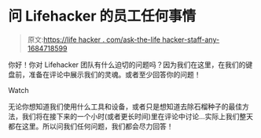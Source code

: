 # 问 Lifehacker 的员工任何事情

> 原文:[https://life hacker . com/ask-the-life hacker-staff-any-1684718599](https://lifehacker.com/ask-the-lifehacker-staff-anything-1684718599)

你好！你对 Lifehacker 团队有什么迫切的问题吗？因为我们在这里，在我们的键盘前，准备在评论中展示我们的灵魂。或者至少回答你的问题！

Watch

无论你想知道我们使用什么工具和设备，或者只是想知道去除石榴种子的最佳方法，我们将在接下来的一个小时(或者更长时间)里在评论中讨论...实际上我们整天都在这里。所以问我们任何问题，我们都会尽力回答！